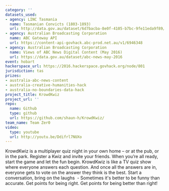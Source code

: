```yaml
---
category: ''
datasets_used:
- agency: LINC Tasmania
  name: Tasmanian Convicts (1803-1893)
  url: http://data.gov.au/dataset/6d7bacba-8e0f-4105-b7bc-9fe11eda9f89/resource/36a08ac4-c7a8-4f29-b383-161408a70ecb/download/Convicts.json
- agency: Australian Broadcasting Corporation
  name: ABC Gateway API
  url: https://content-api-govhack.abc-prod.net.au/v1/6946348
- agency: Australian Broadcasting Corporation
  name: Views of ABC News Digital Content (May 2016)
  url: https://data.gov.au/dataset/abc-news-may-2016
event: hobart
hackerspace_url: https://2016.hackerspace.govhack.org/node/801
jurisdiction: tas
prizes:
- australia-abc-news-content
- australia-creative-humanities-hack
- australia-no-boundaries-data-hack
project_title: KrowdKwiz
project_url: ''
repo:
  name: Github
  type: github
  url: https://github.com/shaun-h/KrowdKwiz/
team_name: Team Zer0
video:
  type: youtube
  url: http://youtu.be/Ddifrl7NUXo
---
```


KrowdKwiz is a multiplayer quiz night in your own home – or at the pub, or in the park.
Register a Kwiz and invite your friends. When you’re all ready, start the game and let the fun begin.
KrowdKwiz is like a TV quiz show where everyone answers each question. And once all the answers are in, everyone gets to vote on the answer they think is the best.
Start a conversation, bring on the laughs  - Sometimes it's better to be funny than accurate.
Get points for being right. Get points for being better than right!